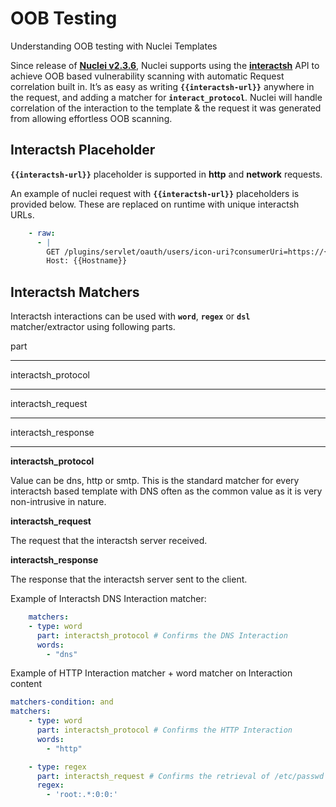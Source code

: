 # OOB Testing

Understanding OOB testing with Nuclei Templates

Since release of [**Nuclei v2.3.6**](https://github.com/projectdiscovery/nuclei/releases/tag/v2.3.6), Nuclei supports using the [**interactsh**](https://github.com/projectdiscovery/interactsh) API to achieve OOB based vulnerability scanning with automatic Request correlation built in. It’s as easy as writing **`{{interactsh-url}}`** anywhere in the request, and adding a matcher for **`interact_protocol`**. Nuclei will handle correlation of the interaction to the template & the request it was generated from allowing effortless OOB scanning.

## **Interactsh Placeholder**

**`{{interactsh-url}}`** placeholder is supported in **http** and **network** requests.

An example of nuclei request with **`{{interactsh-url}}`** placeholders is provided below. These are replaced on runtime with unique interactsh URLs.

```yaml
	- raw:
      - |
        GET /plugins/servlet/oauth/users/icon-uri?consumerUri=https://{{interactsh-url}} HTTP/1.1
        Host: {{Hostname}}
```

## **Interactsh Matchers**

Interactsh interactions can be used with **`word`**, **`regex`** or **`dsl`** matcher/extractor using following parts.

part

---

interactsh_protocol

---

interactsh_request

---

interactsh_response

---

**interactsh_protocol**

Value can be dns, http or smtp. This is the standard matcher for every interactsh based template with DNS often as the common value as it is very non-intrusive in nature.

**interactsh_request**

The request that the interactsh server received.

**interactsh_response**

The response that the interactsh server sent to the client.

Example of Interactsh DNS Interaction matcher:

```yaml
	matchers:
    - type: word
      part: interactsh_protocol # Confirms the DNS Interaction
      words:
        - "dns"
```

Example of HTTP Interaction matcher + word matcher on Interaction content

```yaml
matchers-condition: and
matchers:
    - type: word
      part: interactsh_protocol # Confirms the HTTP Interaction
      words:
        - "http"

    - type: regex
      part: interactsh_request # Confirms the retrieval of /etc/passwd file
      regex:
        - 'root:.*:0:0:'
```